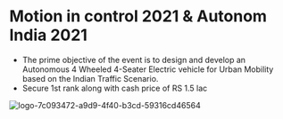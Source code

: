 # Motion in control 2021 & Autonom India 2021
- The prime objective of the event is to design and develop an Autonomous 4 Wheeled 4-Seater Electric vehicle for Urban Mobility based on the Indian Traffic Scenario. 
- Secure 1st rank along with cash price of RS 1.5 lac

![logo-7c093472-a9d9-4f40-b3cd-59316cd46564](https://user-images.githubusercontent.com/91286534/196022076-a1aaeb6c-2ff1-4350-88b1-6b5f88c12622.jpeg)
